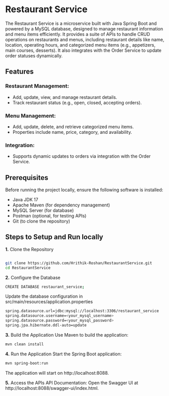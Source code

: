 # Restaurant Service

The Restaurant Service is a microservice built with Java Spring Boot and powered by a MySQL database, designed to manage restaurant information and menu items efficiently. It provides a suite of APIs to handle CRUD operations on restaurants and menus, including restaurant details like name, location, operating hours, and categorized menu items (e.g., appetizers, main courses, desserts). It also integrates with the Order Service to update order statuses dynamically.

## Features

### Restaurant Management:

- Add, update, view, and manage restaurant details.
- Track restaurant status (e.g., open, closed, accepting orders).
### Menu Management:

- Add, update, delete, and retrieve categorized menu items.
- Properties include name, price, category, and availability.

### Integration:

- Supports dynamic updates to orders via integration with the Order Service.

## Prerequisites

Before running the project locally, ensure the following software is installed:
- Java JDK 17
- Apache Maven (for dependency management)
- MySQL Server (for database)
- Postman (optional, for testing APIs)
- Git (to clone the repository)

## Steps to Setup and Run locally 

**1.** Clone the Repository
```bash

git clone https://github.com/Hrithik-Roshan/RestaurantService.git
cd RestaurantService
```
**2.** Configure the Database
```bash
CREATE DATABASE restaurant_service;
```
Update the database configuration in src/main/resources/application.properties

```bash
spring.datasource.url=jdbc:mysql://localhost:3306/restaurant_service
spring.datasource.username=<your_mysql_username>
spring.datasource.password=<your_mysql_password>
spring.jpa.hibernate.ddl-auto=update
```

**3.** Build the Application
Use Maven to build the application:

```bash
mvn clean install
```

**4.** Run the Application
Start the Spring Boot application:

```bash
mvn spring-boot:run
```

The application will start on http://localhost:8088.

**5.** Access the APIs
API Documentation: Open the Swagger UI at http://localhost:8088/swagger-ui/index.html.